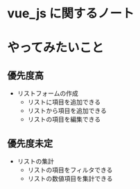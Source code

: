 # vue_js に関するノート

# やってみたいこと

## 優先度高

* リストフォームの作成 
  * リストに項目を追加できる
  * リストから項目を追加できる 
  * リストの項目を編集できる

## 優先度未定

* リストの集計
  * リストの項目をフィルタできる
  * リストの数値項目を集計できる
